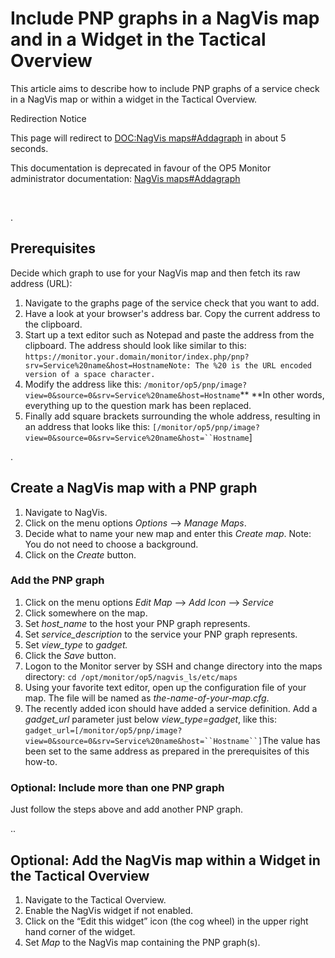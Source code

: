 # Include PNP graphs in a NagVis map and in a Widget in the Tactical Overview

This article aims to describe how to include PNP graphs of a service check in a NagVis map or within a widget in the Tactical Overview.

Redirection Notice

This page will redirect to [DOC:NagVis maps\#Addagraph](/display/DOC/NagVis+maps) in about 5 seconds.

This documentation is deprecated in favour of the OP5 Monitor administrator documentation: [NagVis maps\#Addagraph](https://kb.op5.com/display/DOC/NagVis+maps#NagVismaps-Addagraph)

 

.

## Prerequisites

Decide which graph to use for your NagVis map and then fetch its raw address (URL):

1.  Navigate to the graphs page of the service check that you want to add.
2.  Have a look at your browser's address bar. Copy the current address to the clipboard.
3.  Start up a text editor such as Notepad and paste the address from the clipboard. The address should look like similar to this:
    `https://monitor.your.domain/monitor/index.php/pnp?srv=Service%20name&host=HostnameNote: The %20 is the URL encoded version of a space character.`
4.  Modify the address like this:
    `/monitor/op5/pnp/image?view=0&source=0&srv=Service%20name&host=Hostname`**
    **In other words, everything up to the question mark has been replaced.
5.  Finally add square brackets surrounding the whole address, resulting in an address that looks like this:
    `[/monitor/op5/pnp/image?view=0&source=0&srv=Service%20name&host=``Hostname`]

.

## Create a NagVis map with a PNP graph

1.  Navigate to NagVis.
2.  Click on the menu options *Options* –\> *Manage Maps*.
3.  Decide what to name your new map and enter this *Create map*.
    Note: You do not need to choose a background.
4.  Click on the *Create* button.

### Add the PNP graph

1.  Click on the menu options *Edit Map* –\> *Add Icon* –\> *Service*
2.  Click somewhere on the map.
3.  Set *host\_name* to the host your PNP graph represents.
4.  Set *service\_description* to the service your PNP graph represents. 
5.  Set *view\_type* to *gadget.*
6.  Click the *Save* button.
7.  Logon to the Monitor server by SSH and change directory into the maps directory:
    `cd /opt/monitor/op5/nagvis_ls/etc/maps`
8.  Using your favorite text editor, open up the configuration file of your map. The file will be named as *the-name-of-your-map.cfg*.
9.  The recently added icon should have added a service definition. Add a *gadget\_url* parameter just below *view\_type=gadget*, like this:
    `gadget_url=[/monitor/op5/pnp/image?view=0&source=0&srv=Service%20name&host=``Hostname``]`The value has been set to the same address as prepared in the prerequisites of this how-to.

### Optional: Include more than one PNP graph

Just follow the steps above and add another PNP graph.

..

## Optional: Add the NagVis map within a Widget in the Tactical Overview

1.  Navigate to the Tactical Overview.
2.  Enable the NagVis widget if not enabled.
3.  Click on the “Edit this widget” icon (the cog wheel) in the upper right hand corner of the widget.
4.  Set *Map* to the NagVis map containing the PNP graph(s).

